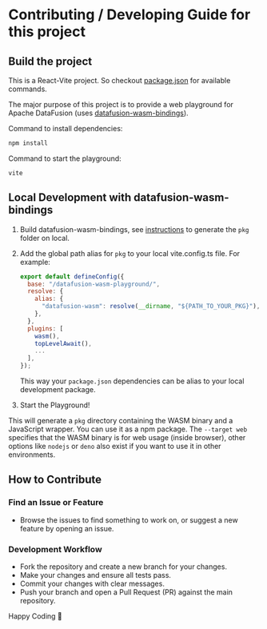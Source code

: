 # Contributing / Developing Guide for this project

## Build the project

This is a React-Vite project. So checkout [package.json](/package.json) for available commands.

The major purpose of this project is to provide a web playground for Apache DataFusion (uses [datafusion-wasm-bindings](https://github.com/datafusion-contrib/datafusion-wasm-bindings)).

Command to install dependencies:

```bash
npm install
```

Command to start the playground:

```
vite
```

## Local Development with datafusion-wasm-bindings

1. Build datafusion-wasm-bindings, see [instructions](https://github.com/datafusion-contrib/datafusion-wasm-bindings/blob/main/CONTRIBUTING.md) to generate the `pkg` folder on local.

2. Add the global path alias for `pkg` to your local vite.config.ts file.
   For example:

   ```javascript
   export default defineConfig({
     base: "/datafusion-wasm-playground/",
     resolve: {
       alias: {
         "datafusion-wasm": resolve(__dirname, "${PATH_TO_YOUR_PKG}"),
       },
     },
     plugins: [
       wasm(),
       topLevelAwait(),
       ...
     ],
   });
   ```

   This way your `package.json` dependencies can be alias to your local development package.

3. Start the Playground!

This will generate a `pkg` directory containing the WASM binary and a JavaScript wrapper. You can use it as a npm package. The `--target web` specifies that the WASM binary is for web usage (inside browser), other options like `nodejs` or `deno` also exist if you want to use it in other environments.

## How to Contribute

### Find an Issue or Feature

- Browse the issues to find something to work on, or suggest a new feature by opening an issue.

### Development Workflow

- Fork the repository and create a new branch for your changes.
- Make your changes and ensure all tests pass.
- Commit your changes with clear messages.
- Push your branch and open a Pull Request (PR) against the main repository.

Happy Coding 🚀
